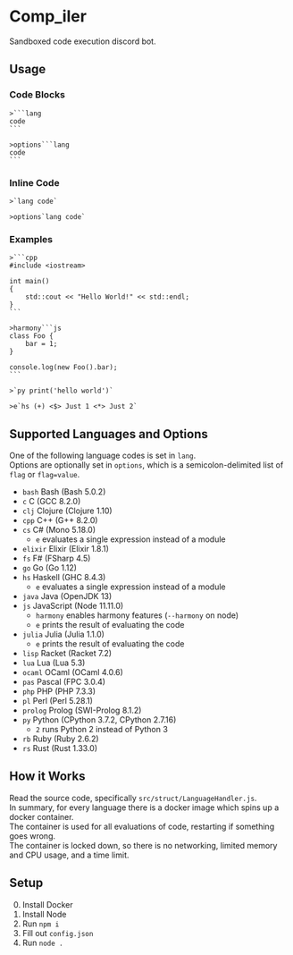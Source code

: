 # Comp_iler

Sandboxed code execution discord bot.

## Usage

### Code Blocks

````
>```lang
code
```

>options```lang
code
```
````

### Inline Code

```
>`lang code`

>options`lang code`
```

### Examples

````
>```cpp
#include <iostream>

int main()
{
    std::cout << "Hello World!" << std::endl;
}
```

>harmony```js
class Foo {
    bar = 1;
}

console.log(new Foo().bar);
```

>`py print('hello world')`

>e`hs (+) <$> Just 1 <*> Just 2`
````

## Supported Languages and Options

One of the following language codes is set in `lang`.  
Options are optionally set in `options`, which is a semicolon-delimited list of `flag` or `flag=value`. 

- `bash` Bash (Bash 5.0.2)
- `c` C (GCC 8.2.0)
- `clj` Clojure (Clojure 1.10)
- `cpp` C++ (G++ 8.2.0)
- `cs` C# (Mono 5.18.0)
    - `e` evaluates a single expression instead of a module
- `elixir` Elixir (Elixir 1.8.1)
- `fs` F# (FSharp 4.5)
- `go` Go (Go 1.12)
- `hs` Haskell (GHC 8.4.3)
    - `e` evaluates a single expression instead of a module
- `java` Java (OpenJDK 13)
- `js` JavaScript (Node 11.11.0)
    - `harmony` enables harmony features (`--harmony` on node)
    - `e` prints the result of evaluating the code
- `julia` Julia (Julia 1.1.0)
    - `e` prints the result of evaluating the code
- `lisp` Racket (Racket 7.2)
- `lua` Lua (Lua 5.3)
- `ocaml` OCaml (OCaml 4.0.6)
- `pas` Pascal (FPC 3.0.4)
- `php` PHP (PHP 7.3.3)
- `pl` Perl (Perl 5.28.1)
- `prolog` Prolog (SWI-Prolog 8.1.2)
- `py` Python (CPython 3.7.2, CPython 2.7.16)
    - `2` runs Python 2 instead of Python 3
- `rb` Ruby (Ruby 2.6.2)
- `rs` Rust (Rust 1.33.0)

## How it Works

Read the source code, specifically `src/struct/LanguageHandler.js`.  
In summary, for every language there is a docker image which spins up a docker container.  
The container is used for all evaluations of code, restarting if something goes wrong.  
The container is locked down, so there is no networking, limited memory and CPU usage, and a time limit.  

## Setup

0. Install Docker
0. Install Node
0. Run `npm i`
0. Fill out `config.json`
0. Run `node .`
